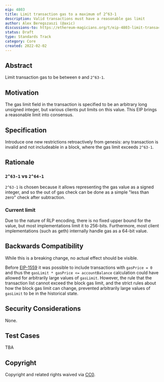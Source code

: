 ```yaml
---
eip: 4803
title: Limit transaction gas to a maximum of 2^63-1
description: Valid transactions must have a reasonable gas limit
author: Alex Beregszaszi (@axic)
discussions-to: https://ethereum-magicians.org/t/eip-4803-limit-transaction-gas-to-a-maximum-of-2-63-1/8296
status: Draft
type: Standards Track
category: Core
created: 2022-02-02
---
```


## Abstract

Limit transaction gas to be between `0` and `2^63-1`.

## Motivation

The gas limit field in the transaction is specified to be an arbitrary long unsigned integer, but various clients put limits on this value. This EIP brings a reasonable limit into consensus.

## Specification

Introduce one new restrictions retroactively from genesis: any transaction is invalid and not includeable in a block, where the gas limit exceeds `2^63-1`.

## Rationale

### `2^63-1` vs `2^64-1`

`2^63-1` is chosen because it allows representing the gas value as a signed integer, and so the out of gas check can be done as a simple "less than zero" check after subtraction.

### Current limit

Due to the nature of RLP encoding, there is no fixed upper bound for the value, but most implementations limit it to 256-bits. Furthermore, most client implementations (such as geth) internally handle gas as a 64-bit value.

## Backwards Compatibility

While this is a breaking change, no actual effect should be visible.

Before [EIP-1559](./eip-1559.md) it was possible to include transactions with `gasPrice = 0` and thus the `gasLimit * gasPrice <= accountBalance` calculation could have allowed for arbitrarily large values of `gasLimit`. However, the rule that the transaction list cannot exceed the block gas limit, and the strict rules about how the block gas limit can change, prevented arbitrarily large values of `gasLimit` to be in the historical state.

## Security Considerations

None.

## Test Cases

TBA

## Copyright

Copyright and related rights waived via [CC0](https://creativecommons.org/publicdomain/zero/1.0/).
